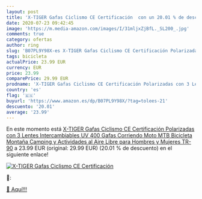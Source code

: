 ```yaml
---
layout: post
title: 'X-TIGER Gafas Ciclismo CE Certificación  con un 20.01 % de descuento'
date: 2020-07-23 09:42:45
image: 'https://m.media-amazon.com/images/I/31mljxZjBfL._SL200_.jpg'
comments: true
category: ofertas
author: ring
slug: 'B07PL9Y98X-es X-TIGER Gafas Ciclismo CE Certificación Polarizadas con 3...'
tags: bicicleta
actualPrice: 23.99 EUR
currency: EUR
price: 23.99
comparePrice: 29.99 EUR
prodname: 'X-TIGER Gafas Ciclismo CE Certificación Polarizadas con 3 Lentes Intercambiables UV 400 Gafas Corriendo Moto MTB Bicicleta Montaña Camping y Actividades al Aire Libre para Hombres y Mujeres TR-90'
country: 'es'
flag: '🇪🇸'
buyurl: 'https://www.amazon.es/dp/B07PL9Y98X/?tag=tolees-21'
descuento: '20.01'
average: '23.99'
---
```


En este momento está [X-TIGER Gafas Ciclismo CE Certificación Polarizadas con 3 Lentes Intercambiables UV 400 Gafas Corriendo Moto MTB Bicicleta Montaña Camping y Actividades al Aire Libre para Hombres y Mujeres TR-90](https://www.amazon.es/dp/B07PL9Y98X/?tag=tolees-21) a 23.99 EUR (original: 29.99 EUR) (20.01 %  de descuento) en el siguiente enlace!

[![X-TIGER Gafas Ciclismo CE Certificación ](https://m.media-amazon.com/images/I/31mljxZjBfL._SL200_.jpg)](https://www.amazon.es/dp/B07PL9Y98X/?tag=tolees-21)

🔎:


[🛒 Aquí!!!](https://www.amazon.es/dp/B07PL9Y98X/?tag=tolees-21)

